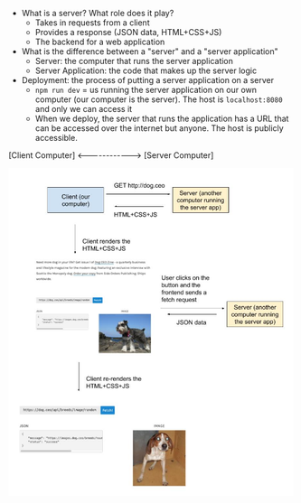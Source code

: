 * What is a server? What role does it play?
  * Takes in requests from a client
  * Provides a response (JSON data, HTML+CSS+JS)
  * The backend for a web application
* What is the difference between a "server" and a "server application"
  * Server: the computer that runs the server application
  * Server Application: the code that makes up the server logic
* Deployment: the process of putting a server application on a server
  * `npm run dev` = us running the server application on our own computer (our computer is the server). The host is `localhost:8080` and only we can access it
  * When we deploy, the server that runs the application has a URL that can be accessed over the internet but anyone. The host is publicly accessible.

[Client Computer] <------------> [Server Computer] 

![](./images/client-server-diagram.jpg)
